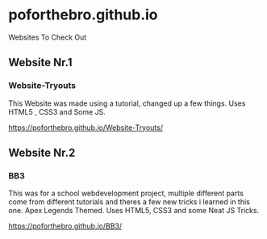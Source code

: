 # poforthebro.github.io
Websites To Check Out

## Website Nr.1
### Website-Tryouts
This Website was made using a tutorial, changed up a few things. Uses HTML5 , CSS3 and Some JS.

https://poforthebro.github.io/Website-Tryouts/

## Website Nr.2
### BB3
This was for a school webdevelopment project, multiple different parts come from different tutorials and theres a few new tricks i learned in this one. Apex Legends Themed. Uses HTML5, CSS3 and some Neat JS Tricks. 

https://poforthebro.github.io/BB3/
